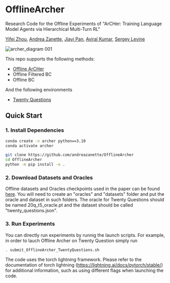 # OfflineArcher
Research Code for the Offline Experiments of "ArCHer: Training Language Model Agents via Hierarchical Multi-Turn RL" 

[Yifei Zhou](https://yifeizhou02.github.io/), [Andrea Zanette](https://azanette.com/), [Jiayi Pan](https://www.jiayipan.me/), [Aviral Kumar](https://aviralkumar2907.github.io/), [Sergey Levine](https://people.eecs.berkeley.edu/~svlevine/)

![archer_diagram 001](https://github.com/YifeiZhou02/ArCHer/assets/83000332/b874432a-d330-49a5-906c-bba37e17f831)


This repo supports the following methods:

- [Offline ArCHer][1]
- Offline Filtered BC
- Offline BC

[1]: https://github.com/YifeiZhou02/ArCHer

And the following environments
- [Twenty Questions][2]

[2]: https://lmrl-gym.github.io/


## Quick Start
### 1. Install Dependencies
```bash
conda create -n archer python==3.10
conda activate archer

git clone https://github.com/andreazanette/OfflineArcher
cd OfflineArcher
python -m pip install -e .
```
### 2. Download Datasets and Oracles
Offline datasets and Oracles checkpoints used in the paper can be found [here](https://drive.google.com/drive/folders/1pRocQI0Jv479G4vNMtQn1JOq8Shf2B6U?usp=sharing).
You will need to create an "oracles" and "datasets" folder and put the oracle and dataset in such folders.
The oracle for Twenty Questions should be named 20q_t5_oracle.pt and the dataset should be called "twenty_questions.json".

### 3. Run Experiments
You can directly run experiments by runnig the launch scripts. For example, in order to lauch Offline Archer on Twenty Question simply run
```bash
. submit_OfflineArcher_TwentyQuestions.sh
```
The code uses the torch lightning framework. Please refer to the documentation of torch lightning (https://lightning.ai/docs/pytorch/stable/) for additional information, such as using different flags when launching the code.

